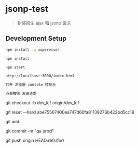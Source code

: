 # jsonp-test

> 封装原生 ajax 和 jsonp 请求

## Development Setup

``` bash
npm install -g supervisor

npm install

npm start

http://localhost:3000/index.html

打开 浏览器 console 控制台

点击按钮 发送请求
```

git checkout -b dev_kjf origin/dev_kjf

git reset --hard abe75507400ea747d60fa81109276b422bd5cc19

git add .

git commit -m "qa prod"

git push origin HEAD:refs/for/
